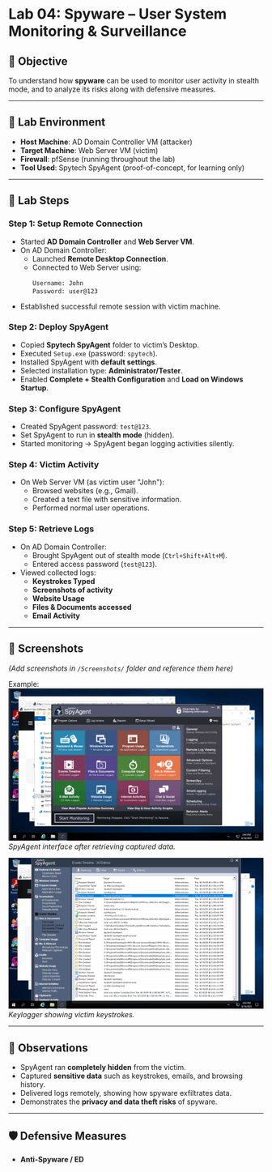 # Lab 04: Spyware – User System Monitoring & Surveillance

## 🎯 Objective
To understand how **spyware** can be used to monitor user activity in stealth mode, and to analyze its risks along with defensive measures.

---

## 🧪 Lab Environment
- **Host Machine**: AD Domain Controller VM (attacker)  
- **Target Machine**: Web Server VM (victim)  
- **Firewall**: pfSense (running throughout the lab)  
- **Tool Used**: Spytech SpyAgent (proof-of-concept, for learning only)  

---

## 📝 Lab Steps

### Step 1: Setup Remote Connection
- Started **AD Domain Controller** and **Web Server VM**.  
- On AD Domain Controller:  
  - Launched **Remote Desktop Connection**.  
  - Connected to Web Server using:  
    ```
    Username: John
    Password: user@123
    ```
- Established successful remote session with victim machine.

### Step 2: Deploy SpyAgent
- Copied **Spytech SpyAgent** folder to victim’s Desktop.  
- Executed `Setup.exe` (password: `spytech`).  
- Installed SpyAgent with **default settings**.  
- Selected installation type: **Administrator/Tester**.  
- Enabled **Complete + Stealth Configuration** and **Load on Windows Startup**.  

### Step 3: Configure SpyAgent
- Created SpyAgent password: `test@123`.  
- Set SpyAgent to run in **stealth mode** (hidden).  
- Started monitoring → SpyAgent began logging activities silently.  

### Step 4: Victim Activity
- On Web Server VM (as victim user "John"):  
  - Browsed websites (e.g., Gmail).  
  - Created a text file with sensitive information.  
  - Performed normal user operations.  

### Step 5: Retrieve Logs
- On AD Domain Controller:  
  - Brought SpyAgent out of stealth mode (`Ctrl+Shift+Alt+M`).  
  - Entered access password (`test@123`).  
- Viewed collected logs:  
  - **Keystrokes Typed**  
  - **Screenshots of activity**  
  - **Website Usage**  
  - **Files & Documents accessed**  
  - **Email Activity**  

---

## 📸 Screenshots
*(Add screenshots in `/Screenshots/` folder and reference them here)*  

Example:  
![SpyAgent Dashboard](./Screenshots/SpyAgent%20Dashboard.png)  
*SpyAgent interface after retrieving captured data.*  

![Keylogger Logs](./Screenshots/Keylogger%20Logs.png)  
*Keylogger showing victim keystrokes.*  

---

## 🔎 Observations
- SpyAgent ran **completely hidden** from the victim.  
- Captured **sensitive data** such as keystrokes, emails, and browsing history.  
- Delivered logs remotely, showing how spyware exfiltrates data.  
- Demonstrates the **privacy and data theft risks** of spyware.  

---

## 🛡 Defensive Measures
- **Anti-Spyware / ED**
